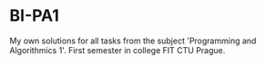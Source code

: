 # BI-PA1
 My own solutions for all tasks from the subject 'Programming and Algorithmics 1'. 
 First semester in college FIT CTU Prague.
